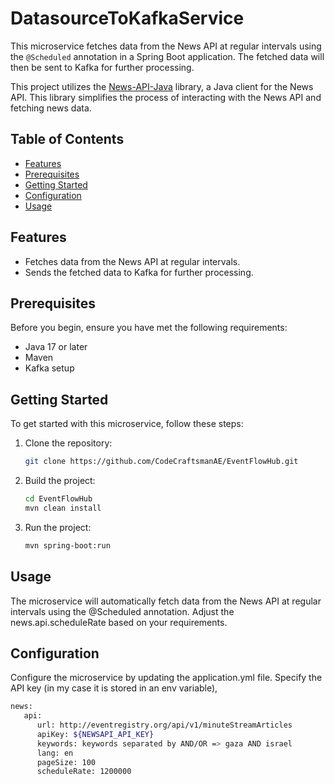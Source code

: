 # DatasourceToKafkaService

This microservice fetches data from the News API at regular intervals using the `@Scheduled` annotation in a Spring Boot application. 
The fetched data will then be sent to Kafka for further processing.

This project utilizes the [News-API-Java](https://github.com/KwabenBerko/News-API-Java) library, a Java client for the News API. This library simplifies the process of interacting with the News API and fetching news data.

## Table of Contents

- [Features](#features)
- [Prerequisites](#prerequisites)
- [Getting Started](#getting-started)
- [Configuration](#configuration)
- [Usage](#usage)

## Features

- Fetches data from the News API at regular intervals.
- Sends the fetched data to Kafka for further processing.

## Prerequisites

Before you begin, ensure you have met the following requirements:

- Java 17 or later
- Maven
- Kafka setup 

## Getting Started

To get started with this microservice, follow these steps:

1. Clone the repository:

   ```bash
   git clone https://github.com/CodeCraftsmanAE/EventFlowHub.git

2. Build the project:

   ```bash
   cd EventFlowHub
   mvn clean install

3. Run the project:
    ```bash
   mvn spring-boot:run

## Usage

The microservice will automatically fetch data from the News API at regular intervals using the @Scheduled annotation. Adjust the news.api.scheduleRate based on your requirements.


## Configuration

Configure the microservice by updating the application.yml file. 
Specify the API key (in my case it is stored in an env variable), 
   ```bash   
   news:
      api:
         url: http://eventregistry.org/api/v1/minuteStreamArticles
         apiKey: ${NEWSAPI_API_KEY}
         keywords: keywords separated by AND/OR => gaza AND israel
         lang: en
         pageSize: 100
         scheduleRate: 1200000

